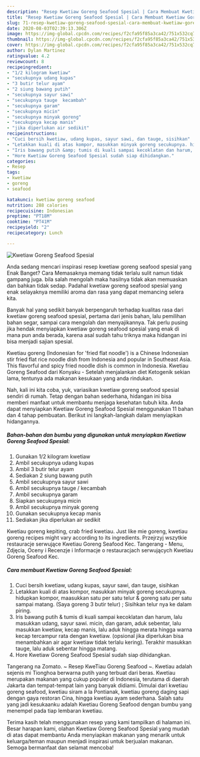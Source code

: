 ```yaml
---
description: "Resep Kwetiaw Goreng Seafood Spesial | Cara Membuat Kwetiaw Goreng Seafood Spesial Yang Enak Dan Mudah"
title: "Resep Kwetiaw Goreng Seafood Spesial | Cara Membuat Kwetiaw Goreng Seafood Spesial Yang Enak Dan Mudah"
slug: 71-resep-kwetiaw-goreng-seafood-spesial-cara-membuat-kwetiaw-goreng-seafood-spesial-yang-enak-dan-mudah
date: 2020-08-03T02:39:13.306Z
image: https://img-global.cpcdn.com/recipes/f2cfa95f85a3ca42/751x532cq70/kwetiaw-goreng-seafood-spesial-foto-resep-utama.jpg
thumbnail: https://img-global.cpcdn.com/recipes/f2cfa95f85a3ca42/751x532cq70/kwetiaw-goreng-seafood-spesial-foto-resep-utama.jpg
cover: https://img-global.cpcdn.com/recipes/f2cfa95f85a3ca42/751x532cq70/kwetiaw-goreng-seafood-spesial-foto-resep-utama.jpg
author: Dylan Martinez
ratingvalue: 4.2
reviewcount: 8
recipeingredient:
- "1/2 kilogram kwetiaw"
- "secukupnya udang kupas"
- "3 butir telur ayam"
- "2 siung bawang putih"
- "secukupnya sayur sawi"
- "secukupnya tauge  kecambah"
- "secukupnya garam"
- "secukupnya micin"
- "secukupnya minyak goreng"
- "secukupnya kecap manis"
- "jika diperlukan air sedikit"
recipeinstructions:
- "Cuci bersih kwetiaw, udang kupas, sayur sawi, dan tauge, sisihkan"
- "Letakkan kuali di atas kompor, masukkan minyak goreng secukupnya. hidupkan kompor, maasukkan satu per satu telur &amp; goreng satu per satu sampai matang. (Saya goreng 3 butir telur) ; Sisihkan telur nya ke dalam piring."
- "Iris bawang putih &amp; tumis di kuali sampai kecoklatan dan harum, lalu masukkan udang, sayur sawi. micin, dan garam, aduk sebentar, lalu masukkan kwetiaw, kecap manis, lalu aduk hingga merata hingga warna kecap tercampur rata dengan kwetiaw. (opsional jika diperlukan bisa menambahkan air agar kwetiaw tidak terlalu kering). Terakhir masukkan tauge, lalu aduk sebentar hingga matang."
- "Hore Kwetiaw Goreng Seafood Spesial sudah siap dihidangkan."
categories:
- Resep
tags:
- kwetiaw
- goreng
- seafood

katakunci: kwetiaw goreng seafood 
nutrition: 288 calories
recipecuisine: Indonesian
preptime: "PT18M"
cooktime: "PT41M"
recipeyield: "2"
recipecategory: Lunch

---
```



![Kwetiaw Goreng Seafood Spesial](https://img-global.cpcdn.com/recipes/f2cfa95f85a3ca42/751x532cq70/kwetiaw-goreng-seafood-spesial-foto-resep-utama.jpg)

Anda sedang mencari inspirasi resep kwetiaw goreng seafood spesial yang Enak Banget? Cara Memasaknya memang tidak terlalu sulit namun tidak gampang juga. bila salah mengolah maka hasilnya tidak akan memuaskan dan bahkan tidak sedap. Padahal kwetiaw goreng seafood spesial yang enak selayaknya memiliki aroma dan rasa yang dapat memancing selera kita.

Banyak hal yang sedikit banyak berpengaruh terhadap kualitas rasa dari kwetiaw goreng seafood spesial, pertama dari jenis bahan, lalu pemilihan bahan segar, sampai cara mengolah dan menyajikannya. Tak perlu pusing jika hendak menyiapkan kwetiaw goreng seafood spesial yang enak di mana pun anda berada, karena asal sudah tahu triknya maka hidangan ini bisa menjadi sajian spesial.

Kwetiau goreng (Indonesian for &#39;fried flat noodle&#39;) is a Chinese Indonesian stir fried flat rice noodle dish from Indonesia and popular in Southeast Asia. This flavorful and spicy fried noodle dish is common in Indonesia. Kwetiau Goreng Seafood dari Konyaku - Setelah menjalankan diet Ketogenik sekian lama, tentunya ada makanan kesukaan yang anda rindukan.


Nah, kali ini kita coba, yuk, variasikan kwetiaw goreng seafood spesial sendiri di rumah. Tetap dengan bahan sederhana, hidangan ini bisa memberi manfaat untuk membantu menjaga kesehatan tubuh kita. Anda dapat menyiapkan Kwetiaw Goreng Seafood Spesial menggunakan 11 bahan dan 4 tahap pembuatan. Berikut ini langkah-langkah dalam menyiapkan hidangannya.

<!--inarticleads1-->

##### Bahan-bahan dan bumbu yang digunakan untuk menyiapkan Kwetiaw Goreng Seafood Spesial:

1. Gunakan 1/2 kilogram kwetiaw
1. Ambil secukupnya udang kupas
1. Ambil 3 butir telur ayam
1. Sediakan 2 siung bawang putih
1. Ambil secukupnya sayur sawi
1. Ambil secukupnya tauge / kecambah
1. Ambil secukupnya garam
1. Siapkan secukupnya micin
1. Ambil secukupnya minyak goreng
1. Gunakan secukupnya kecap manis
1. Sediakan jika diperlukan air sedikit


Kwetiau goreng kepiting, crab fried kwetiau. Just like mie goreng, kwetiau goreng recipes might vary according to its ingredients. Przejrzyj wszytkie restauracje serwujące Kwetiau Goreng Seafood Kec. Tangerang - Menu, Zdjęcia, Oceny i Recenzje i Informacje o restauracjach serwujących Kwetiau Goreng Seafood Kec. 

<!--inarticleads2-->

##### Cara membuat Kwetiaw Goreng Seafood Spesial:

1. Cuci bersih kwetiaw, udang kupas, sayur sawi, dan tauge, sisihkan
1. Letakkan kuali di atas kompor, masukkan minyak goreng secukupnya. hidupkan kompor, maasukkan satu per satu telur &amp; goreng satu per satu sampai matang. (Saya goreng 3 butir telur) ; Sisihkan telur nya ke dalam piring.
1. Iris bawang putih &amp; tumis di kuali sampai kecoklatan dan harum, lalu masukkan udang, sayur sawi. micin, dan garam, aduk sebentar, lalu masukkan kwetiaw, kecap manis, lalu aduk hingga merata hingga warna kecap tercampur rata dengan kwetiaw. (opsional jika diperlukan bisa menambahkan air agar kwetiaw tidak terlalu kering). Terakhir masukkan tauge, lalu aduk sebentar hingga matang.
1. Hore Kwetiaw Goreng Seafood Spesial sudah siap dihidangkan.


Tangerang na Zomato. ~ Resep KweTiau Goreng Seafood ~. Kwetiau adalah sejenis mi Tionghoa berwarna putih yang terbuat dari beras. Kwetiau merupakan makanan yang cukup populer di Indonesia, terutama di daerah Jakarta dan tempat-tempat lain yang banyak didiami. Dimulai dari kwetiau goreng seafood, kwetiau siram a la Pontianak, kwetiau goreng daging sapi dengan gaya restoran Cina, hingga kwetiau ayam sederhana. Salah satu yang jadi kesukaanku adalah Kwetiau Goreng Seafood dengan bumbu yang menempel pada tiap lembaran kwetiau. 

Terima kasih telah menggunakan resep yang kami tampilkan di halaman ini. Besar harapan kami, olahan Kwetiaw Goreng Seafood Spesial yang mudah di atas dapat membantu Anda menyiapkan makanan yang menarik untuk keluarga/teman maupun menjadi inspirasi untuk berjualan makanan. Semoga bermanfaat dan selamat mencoba!

